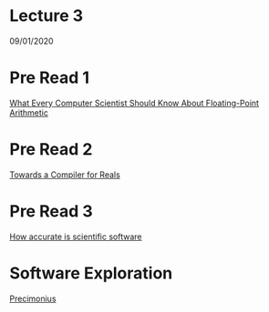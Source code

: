 # Lecture 3
09/01/2020
# Pre Read 1
[What Every Computer Scientist Should Know About Floating-Point Arithmetic](https://www.itu.dk/~sestoft/bachelor/IEEE754_article.pdf)

# Pre Read 2
[Towards a Compiler for Reals](https://arxiv.org/abs/1410.0198)

# Pre Read 3
[How accurate is scientific software](https://ieeexplore.ieee.org/abstract/document/328993)

# Software Exploration
[Precimonius](https://github.com/corvette-berkeley/precimonious)